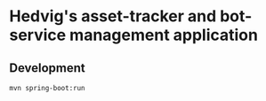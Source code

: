 # Hedvig's asset-tracker and bot-service management application

## Development

`mvn spring-boot:run`
